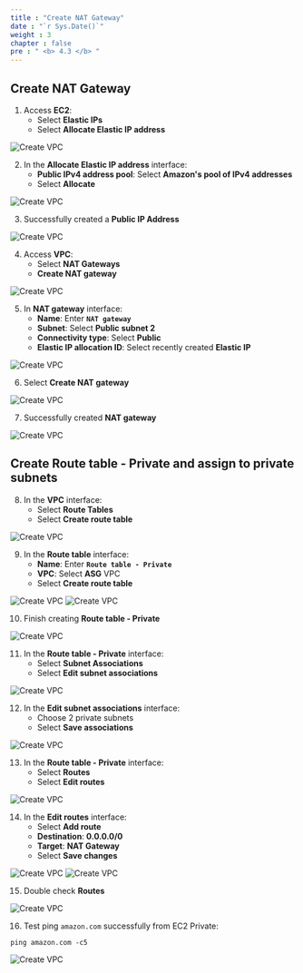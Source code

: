 ```yaml
---
title : "Create NAT Gateway"
date : "`r Sys.Date()`"
weight : 3
chapter : false
pre : " <b> 4.3 </b> "
---
```


## Create NAT Gateway

1. Access **EC2**:
   - Select **Elastic IPs**
   - Select **Allocate Elastic IP address**

![Create VPC](/images/8/0001.png?featherlight=false&width=90pc)

2. In the **Allocate Elastic IP address** interface:
   - **Public IPv4 address pool**: Select **Amazon's pool of IPv4 addresses**
   - Select **Allocate**

![Create VPC](/images/8/0002.png?featherlight=false&width=90pc)

3. Successfully created a **Public IP Address**

![Create VPC](/images/8/0003.png?featherlight=false&width=90pc)

4. Access **VPC**:
   - Select **NAT Gateways**
   - **Create NAT gateway**

![Create VPC](/images/8/0004.png?featherlight=false&width=90pc)

5. In **NAT gateway** interface:
   - **Name**: Enter **`NAT gateway`**
   - **Subnet**: Select **Public subnet 2**
   - **Connectivity type**: Select **Public**
   - **Elastic IP allocation ID**: Select recently created **Elastic IP**

![Create VPC](/images/8/0005.png?featherlight=false&width=90pc)

6. Select **Create NAT gateway**

![Create VPC](/images/8/0006.png?featherlight=false&width=90pc)

7. Successfully created **NAT gateway**

![Create VPC](/images/8/0007.png?featherlight=false&width=90pc)

## Create Route table - Private and assign to private subnets

8. In the **VPC** interface:
   - Select **Route Tables**
   - Select **Create route table**

![Create VPC](/images/8/0008.png?featherlight=false&width=90pc)

9. In the **Route table** interface:
   - **Name**: Enter **`Route table - Private`**
   - **VPC**: Select **ASG** VPC
   - Select **Create route table**

![Create VPC](/images/8/0009.png?featherlight=false&width=90pc)
![Create VPC](/images/8/00010.png?featherlight=false&width=90pc)

10. Finish creating **Route table - Private**

![Create VPC](/images/8/00011.png?featherlight=false&width=90pc)

11. In the **Route table - Private** interface:
    - Select **Subnet Associations**
    - Select **Edit subnet associations**

![Create VPC](/images/8/00012.png?featherlight=false&width=90pc)

12. In the **Edit subnet associations** interface:
    - Choose 2 private subnets
    - Select **Save associations**

![Create VPC](/images/8/00013.png?featherlight=false&width=90pc)

13. In the **Route table - Private** interface:
    - Select **Routes**
    - Select **Edit routes**

![Create VPC](/images/8/00014.png?featherlight=false&width=90pc)

14. In the **Edit routes** interface:
    - Select **Add route**
    - **Destination**: **0.0.0.0/0**
    - **Target**: **NAT Gateway**
    - Select **Save changes**

![Create VPC](/images/8/00015.png?featherlight=false&width=90pc)
![Create VPC](/images/8/00016.png?featherlight=false&width=90pc)

15. Double check **Routes**

![Create VPC](/images/8/00017.png?featherlight=false&width=90pc)

16. Test ping `amazon.com` successfully from EC2 Private:

```
ping amazon.com -c5
```

![Create VPC](/images/8/00018.png?featherlight=false&width=90pc)